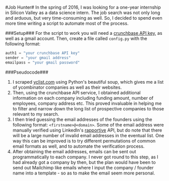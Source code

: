 #Job Hunter#
In the spring of 2016, I was looking for a one-year internship in Silicon Valley as a data science intern. The job search was not only long and arduous, but very time-consuming as well. So, I decided to spend even more time writing a script to automate most of the process.

###Setup###
For the script to work you will need a [crunchbase API key](), as well as a gmail account. Then, create a file called `config.py` with the following format:
```python
auth1 = "your crunchbase API key"
sender = "your gmail address"
emailpass = "your gmail password"
```

###Pseudocode###
1. I scraped [yclist.com](http://yclist.com/) using Python's beautiful soup, which gives me a list of ycombinator companies as well as their websites.
2. Then, using the crunchbase API service, I obtained additional information on each company including funding amount, number of employees, company address etc. This proved invaluable in helping me to filter and narrow down the long list of prospective companies to those relevant to my search.
3. I then tried guessing the email addresses of the founders using the following format: `<firstname>@<domain>`. Some of the email address were manually verified using LinkedIn's [rapportive](https://rapportive.com/) API, but do note that there will be a large number of invalid email addresses in the eventual list. One way this can be improved is to try different permutations of common email formats as well, and to automate the verification process.
4. After obtaining the email addresses, emails can be sent out programmatically to each company. I never got round to this step, as I had already got a company by then, but the plan would have been to send out Mailchimp like emails where I input the company / founder name into a template - so as to make the email seem more personal. 
